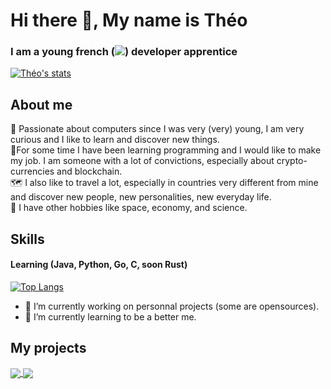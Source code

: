 # Hi there 👋, My name is Théo
### I am a young french (<img src="https://media0.giphy.com/media/x8r9ko36SAFSoMnFN1/giphy.gif?cid=790b7611659a542c656387ad297081e84810a66d8a897c0a&rid=giphy.gif&ct=g" style="display:inline;">) developer apprentice<br />

[![Théo's stats](https://github-readme-stats.vercel.app/api?username=TheoM-E&show_icons=true&count_private=true&include_all_commits=true&theme=onedark&hide=prs,contribs)](https://github.com/TheoM-e/)<br />

## About me
🌠 Passionate about computers since I was very (very) young, I am very curious and I like to learn and discover new things. <br />
🌟For some time I have been learning programming and I would like to make my job. I am someone with a lot of convictions, especially about crypto-currencies and blockchain.<br />
🗺 I also like to travel a lot, especially in countries very different from mine and discover new people, new personalities, new everyday life.<br />
🚀 I have other hobbies like space, economy, and science.<br />

## Skills
#### Learning (Java, Python, Go, C, soon Rust)

[![Top Langs](https://github-readme-stats.vercel.app/api/top-langs/?username=TheoM-e&layout=compact)](https://github.com/TheoM-e/)

- 🔭 I’m currently working on personnal projects (some are opensources). 
- 🌱 I’m currently learning to be a better me. 

## My projects

<a href="https://github.com/TheoM-e/Satoshi-DiscordCryptoBot">
  <img align="center" src="https://github-readme-stats.vercel.app/api/pin/?username=TheoM-e&repo=Satoshi-DiscordCryptoBot&show_owner=true)" />
</a>
<a href="https://github.com/TheoM-e/Unipass">
  <img align="center" src="https://github-readme-stats.vercel.app/api/pin/?username=TheoM-e&repo=Unipass&show_owner=true)" />
</a>
